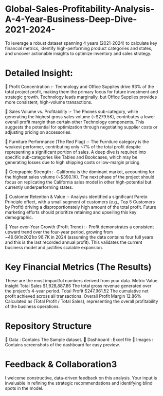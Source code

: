 # Global-Sales-Profitability-Analysis-A-4-Year-Business-Deep-Dive-2021-2024-
To leverage a robust dataset spanning 4 years (2021-2024) to calculate key financial metrics, identify high-performing product categories and states, and uncover actionable insights to optimize inventory and sales strategy.


# Detailed Insight:

	Profit Concentration :- Technology and Office Supplies drive 93% of the total project profit, making them the primary focus for future investment and strategic growth. Technology leads marginally, but Office Supplies provides more consistent, high-volume transactions.

	Sales Volume vs. Profitability :-	The Phones sub-category, while generating the highest gross sales volume (~$279.5K), contributes a lower overall profit margin than certain other Technology components. This suggests the potential for optimization through negotiating supplier costs or adjusting pricing on accessories.

	Furniture Performance (The Red Flag) :- The Furniture category is the weakest performer, contributing only ~7% of the total profit despite representing a significant portion of sales. A deep dive is required into specific sub-categories like Tables and Bookcases, which may be generating losses due to high shipping costs or low-margin pricing.

	Geographic Strength :- California is the dominant market, accounting for the highest sales volume (~$390.1K). The next phase of the project should focus on replicating the California sales model in other high-potential but currently underperforming states.

	Customer Retention & Value :- Analysis identified a significant Pareto Principle effect, with a small segment of customers (e.g., Top 5 Customers by Profit) driving a disproportionately high amount of the total profit. Future marketing efforts should prioritize retaining and upselling this key demographic.

	Year-over-Year Growth (Profit Trend) :- Profit demonstrates a consistent upward trend over the four-year period, growing from ~$49.6K in 2021 to ~$96.7K in 2024 (assuming the data contains four full years and this is the last recorded annual profit). This validates the current business model and justifies scalable expansion.


# Key Financial Metrics (The Results)
These are the most impactful numbers derived from your data.
  Metric    	                  Value            	                        Insight
Total Sales	               $1,928,887.86	      The total gross revenue generated over the project's 4-year period.
Total Profit	             $247,961.52        	The cumulative net profit achieved across all transactions.
Overall Profit Margin	     12.86%	              Calculated as (Total Profit / Total Sales), representing the overall profitability of the business operations.

# Repository Structure
	Data : Contains The Sample dataset.
	Dashboard : Excel file
	Images : Contains screenshots of the dashboard for easy preview.

# Feedback & Collaboration3
I welcome constructive, data-driven feedback on this analysis. Your input is invaluable in refining the strategic recommendations and identifying blind spots in the model.

